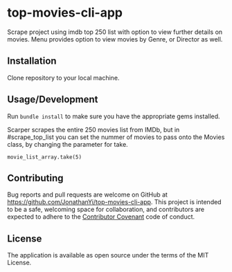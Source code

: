 # top-movies-cli-app
Scrape project using imdb top 250 list with option to view further details on movies.
Menu provides option to view movies by Genre, or Director as well.

## Installation
Clone repository to your local machine.

## Usage/Development
Run ```bundle install``` to make sure you have the appropriate gems installed.

Scarper scrapes the entire 250 movies list from IMDb, but in #scrape_top_list you can set the nummer of movies to pass onto the Movies class, by changing the parameter for take.

```movie_list_array.take(5)```

## Contributing

Bug reports and pull requests are welcome on GitHub at https://github.com/JonathanYi/top-movies-cli-app. This project is intended to be a safe, welcoming space for collaboration, and contributors are expected to adhere to the [Contributor Covenant](http://contributor-covenant.org/) code of conduct.

## License

The application is available as open source under the terms of the MIT License.
